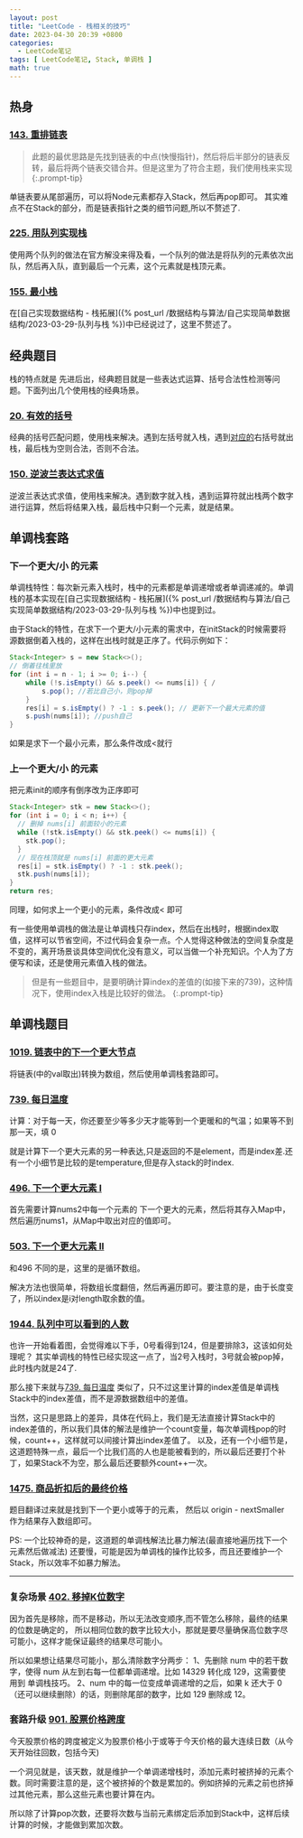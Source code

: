 ```yaml
---
layout: post
title: "LeetCode - 栈相关的技巧"
date: 2023-04-30 20:39 +0800
categories:
  - LeetCode笔记
tags: [ LeetCode笔记, Stack, 单调栈 ]
math: true
---
```


## 热身

### [143. 重排链表](https://leetcode-cn.com/problems/reorder-list/)

> 此题的最优思路是先找到链表的中点(快慢指针)，然后将后半部分的链表反转，最后将两个链表交错合并。但是这里为了符合主题，我们使用栈来实现
{:.prompt-tip}

单链表要从尾部遍历，可以将Node元素都存入Stack，然后再pop即可。 其实难点不在Stack的部分，而是链表指针之类的细节问题,所以不赘述了.

### [225. 用队列实现栈](https://leetcode-cn.com/problems/implement-stack-using-queues/)

使用两个队列的做法在官方解没来得及看，一个队列的做法是将队列的元素依次出队，然后再入队，直到最后一个元素，这个元素就是栈顶元素。

### [155. 最小栈](https://leetcode-cn.com/problems/min-stack/)

在[自己实现数据结构 - 栈拓展]({% post_url /数据结构与算法/自己实现简单数据结构/2023-03-29-队列与栈 %})中已经说过了，这里不赘述了。

## 经典题目

栈的特点就是 先进后出，经典题目就是一些表达式运算、括号合法性检测等问题。下面列出几个使用栈的经典场景。

### [20. 有效的括号](https://leetcode-cn.com/problems/valid-parentheses/)

经典的括号匹配问题，使用栈来解决。遇到左括号就入栈，遇到<u>对应的</u>右括号就出栈，最后栈为空则合法，否则不合法。

### [150. 逆波兰表达式求值](https://leetcode-cn.com/problems/evaluate-reverse-polish-notation/)

逆波兰表达式求值，使用栈来解决。遇到数字就入栈，遇到运算符就出栈两个数字进行运算，然后将结果入栈，最后栈中只剩一个元素，就是结果。

## 单调栈套路

### 下一个更大/小 的元素

单调栈特性：每次新元素入栈时，栈中的元素都是单调递增或者单调递减的。单调栈的基本实现在[自己实现数据结构 - 栈拓展]({%
post_url /数据结构与算法/自己实现简单数据结构/2023-03-29-队列与栈 %})中也提到过。

由于Stack的特性，在求下一个更大/小元素的需求中，在initStack的时候需要将源数据倒着入栈的，这样在出栈时就是正序了。代码示例如下：

```java
Stack<Integer> s = new Stack<>(); 
// 倒着往栈里放
for (int i = n - 1; i >= 0; i--) {
    while (!s.isEmpty() && s.peek() <= nums[i]) { /
        s.pop(); //若比自己小，则pop掉
    }
    res[i] = s.isEmpty() ? -1 : s.peek(); // 更新下一个最大元素的值
    s.push(nums[i]); //push自己
}
```

如果是求下一个最小元素，那么条件改成<就行

### 上一个更大/小 的元素

把元素init的顺序有倒序改为正序即可

```java
Stack<Integer> stk = new Stack<>(); 
for (int i = 0; i < n; i++) {
  // 删掉 nums[i] 前面较小的元素
  while (!stk.isEmpty() && stk.peek() <= nums[i]) {
    stk.pop();
  }
  // 现在栈顶就是 nums[i] 前面的更大元素
  res[i] = stk.isEmpty() ? -1 : stk.peek();
  stk.push(nums[i]);
}
return res;
```

同理，如何求上一个更小的元素，条件改成< 即可

>
有一些使用单调栈的做法是让单调栈只存index，然后在出栈时，根据index取值，这样可以节省空间，不过代码会复杂一点。个人觉得这种做法的空间复杂度是不变的，离开场景谈具体空间优化没有意义，可以当做一个补充知识。个人为了方便写和读，还是使用元素值入栈的做法。   
> 但是有一些题目中，是要明确计算index的差值的(如接下来的739)，这种情况下，使用index入栈是比较好的做法。
{:.prompt-tip}

## 单调栈题目

### [1019. 链表中的下一个更大节点](https://leetcode-cn.com/problems/next-greater-node-in-linked-list/)

将链表(中的val取出)转换为数组，然后使用单调栈套路即可。

### [739. 每日温度](https://leetcode-cn.com/problems/daily-temperatures/)

计算：对于每一天，你还要至少等多少天才能等到一个更暖和的气温；如果等不到那一天，填 0

就是计算下一个更大元素的另一种表达,只是返回的不是element，而是index差.还有一个小细节是比较的是temperature,但是存入stack的时index.

### [496. 下一个更大元素 I](https://leetcode-cn.com/problems/next-greater-element-i/)

首先需要计算nums2中每一个元素的 下一个更大的元素，然后将其存入Map中，然后遍历nums1，从Map中取出对应的值即可。

### [503. 下一个更大元素 II](https://leetcode-cn.com/problems/next-greater-element-ii/)

和496 不同的是，这里的是循环数组。

解决方法也很简单，将数组长度翻倍，然后再遍历即可。要注意的是，由于长度变了，所以index是i对length取余数的值。

### [1944. 队列中可以看到的人数](https://leetcode-cn.com/problems/number-of-visible-people-in-a-queue/)

也许一开始看着图，会觉得难以下手，0号看得到124，但是要排除3，这该如何处理呢？ 其实单调栈的特性已经实现这一点了，当2号入栈时，3号就会被pop掉，此时栈内就是24了.

那么接下来就与[739. 每日温度](https://leetcode-cn.com/problems/daily-temperatures/)
类似了，只不过这里计算的index差值是单调栈Stack中的index差值，而不是源数据数组中的差值。

当然，这只是思路上的差异，具体在代码上，我们是无法直接计算Stack中的index差值的，所以我们具体的解法是维护一个count变量，每次单调栈pop的时候，count++，这样就可以间接计算出index差值了。
以及，还有一个小细节是，这道题特殊一点，最后一个比我们高的人也是能被看到的，所以最后还要打个补丁，如果Stack不为空，那么最后还要额外count++一次。

### [1475. 商品折扣后的最终价格](https://leetcode-cn.com/problems/final-prices-with-a-special-discount-in-a-shop/)

题目翻译过来就是找到下一个更小或等于的元素， 然后以 origin - nextSmaller 作为结果存入数组即可。

PS: 一个比较神奇的是，这道题的单调栈解法比暴力解法(最直接地遍历找下一个元素然后做减法)
还要慢，可能是因为单调栈的操作比较多，而且还要维护一个Stack，所以效率不如暴力解法。

---

### 复杂场景 [402. 移掉K位数字](https://leetcode-cn.com/problems/remove-k-digits/)

因为首先是移除，而不是移动，所以无法改变顺序,而不管怎么移除，最终的结果的位数是确定的，
所以相同位数的数字比较大小，那就是要尽量确保高位数字尽可能小，这样才能保证最终的结果尽可能小。

所以如果想让结果尽可能小，那么清除数字分两步：
1、先删除 num 中的若干数字，使得 num 从左到右每一位都单调递增。比如 14329 转化成 129，这需要使用到 单调栈技巧。
2、num 中的每一位变成单调递增的之后，如果 k 还大于 0（还可以继续删除）的话，则删除尾部的数字，比如 129 删除成 12。


### 套路升级 [901. 股票价格跨度](https://leetcode-cn.com/problems/online-stock-span/)

今天股票价格的跨度被定义为股票价格小于或等于今天价格的最大连续日数（从今天开始往回数，包括今天)

一个洞见就是，该天数，就是维护一个单调递增栈时，添加元素时被挤掉的元素个数。同时需要注意的是，这个被挤掉的个数是累加的。例如挤掉的元素之前也挤掉过其他元素，那么这些元素也要计算在内。

所以除了计算pop次数，还要将次数与当前元素绑定后添加到Stack中，这样后续计算的时候，才能做到累加次数。








